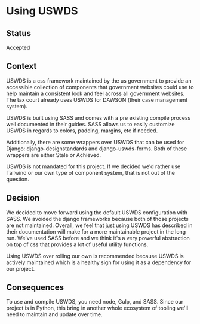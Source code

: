 # Using USWDS

## Status

Accepted

## Context

USWDS is a css framework maintained by the us government to provide an accessible collection of components that government websites could use to help maintain a consistent look and feel across all government websites.  The tax court already uses USWDS for DAWSON (their case management system).

USWDS is built using SASS and comes with a pre existing compile process well documented in their guides.  SASS allows us to easily customize USWDS in regards to colors, padding, margins, etc if needed.

Additionally, there are some wrappers over USWDS that can be used for Django: django-designstandards and django-uswds-forms.  Both of these wrappers are either Stale or Achieved.

USWDS is not mandated for this project. If we decided we'd rather use Tailwind or our own type of component system, that is not out of the question.

## Decision

We decided to move forward using the default USWDS configuration with SASS.  We avoided the django frameworks because both of those projects are not maintained.  Overall, we feel that just using USWDS has described in their documentation will make for a more maintainable project in the long run.  We've used SASS before and we think it's a very powerful abstraction on top of css that provides a lot of useful utility functions.

Using USWDS over rolling our own is recommended because USWDS is actively maintained which is a healthy sign for using it as a dependency for our project.

## Consequences

To use and compile USWDS, you need node, Gulp, and SASS.  Since our project is in Python, this bring in another whole ecosystem of tooling we'll need to maintain and update over time.
